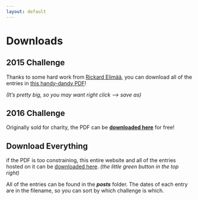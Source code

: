 ```yaml
---
layout: default
---
```


# Downloads

## 2015 Challenge

Thanks to some hard work from [Rickard Elimää](https://plus.google.com/u/0/116235159947041206206/posts), you can download all of the entries in [this handy-dandy PDF](https://drive.google.com/open?id=0B80n8S8QrXvYaE5OX01aR0h0Y2c)!

_(It’s pretty big, so you may want right click –> save as)_

## 2016 Challenge

Originally sold for charity, the PDF can be **[downloaded here](https://drive.google.com/file/d/0B80n8S8QrXvYdjZ1TjdYa2ZZcFk/view?usp=sharing)** for free!

## Download Everything

if the PDF is too constraining, this entire website and all of the entries hosted on it can be [downloaded here](https://github.com/200WordRPG/200wordrpg.github.io). _(the little green button in the top right)_

All of the entries can be found in the **_posts_** folder. The dates of each entry are in the filename, so you can sort by which challenge is which.

